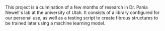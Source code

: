 This project is a culmination of a few months of research in Dr. Pania Newell's lab at the university of Utah. It consists of a library configured for our personal use, as well as a testing script to create fibrous structures to be trained later using a machine learning model. 
